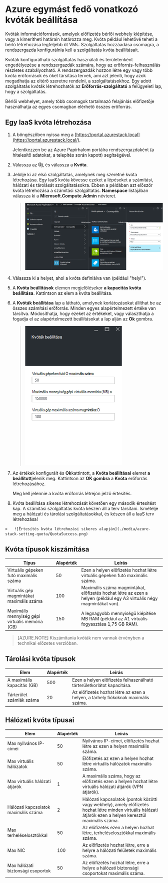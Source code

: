 <properties
    pageTitle="Azure egymást fedő kvóták |} Microsoft Azure"
    description="A rendszergazdák legnagyobb mennyiségű rendelkező erőforrások bérlők való hozzáférés korlátozása kvóták beállítása."
    services="azure-stack"
    documentationCenter=""
    authors="mattmcg"
    manager="byronr"
    editor=""/>

<tags
    ms.service="azure-stack"
    ms.workload="na"
    ms.tgt_pltfrm="na"
    ms.devlang="na"
    ms.topic="get-started-article"
    ms.date="09/26/2016"
    ms.author="mattmcg"/>



# <a name="set-quotas-in-azure-stack"></a>Azure egymást fedő vonatkozó kvóták beállítása

Kvóták információforrások, amelyek előfizetés bérlői webhely kiépítése, vagy a kimerítheti határain határozza meg. Kvóta például lehetővé teheti a bérlő létrehozása legfeljebb öt VMs. Szolgáltatás hozzáadása csomagra, a rendszergazda konfigurálnia kell a szolgáltatás kvóta beállításait.

Kvóták konfigurálható szolgáltatás használati és területenként engedélyezése a rendszergazdák számára, hogy az erőforrás-felhasználás részletes szabályozható. A rendszergazdák hozzon létre egy vagy több kvóta erőforrások és őket társítása tervek, ami azt jelenti, hogy azok megadhatja az eltérő szeretne rendelni, a szolgáltatásokhoz. Egy adott szolgáltatás kvóták létrehozhatók az **Erőforrás-szolgáltató** a felügyeleti lap, hogy a szolgáltatás.

Bérlői webhelyet, amely több csomagok tartalmazó felajánlás előfizetője használhatja az egyes csomagban elérhető összes erőforrás.

## <a name="to-create-an-iaas-quota"></a>Egy IaaS kvóta létrehozása

1.  A böngészőben nyissa meg a [https://portal.azurestack.local](https://portal.azurestack.local/).

    Jelentkezzen be az Azure Papírhalom portálra rendszergazdaként (a hitelesítő adatokat, a telepítés során kapott) segítségével.

2.  Válassza az **Új**, és válassza a **Kvóta**.

3.  Jelölje ki az első szolgáltatás, amelynek meg szeretné kvóta létrehozása. Egy IaaS kvóta kövesse ezeket a lépéseket a számítási, hálózati és tárolását szolgáltatásokra.
Ebben a példában azt először kvóta létrehozása a számítási szolgáltatás. **Namespace** listájában válassza ki a **Microsoft.Compute.Admin** névteret.

    > ![Egy új számítási kvóta létrehozása](./media/azure-stack-setting-quota/NewComputeQuota.PNG)

4.  Válassza ki a helyet, ahol a kvóta definiálva van (például "helyi").

5.  A **Kvóta beállítások** elemen megjelölésekor **a kapacitás kvóta beállítása**. Kattintson az elem a kvóta beállítása.

6.  A **Kvóták beállítása** lap a látható, amelynek korlátozásokat állíthat be az összes számítási erőforrás. Minden egyes alapértelmezett értéke van társítva. Módosíthatja, hogy ezeket az értékeket, vagy választhatja a fogadja el az alapértelmezett beállításokat a lap alján az **Ok** gombra.

    > ![A számítási kvóta beállítása](./media/azure-stack-setting-quota/SetQuotasBladeCompute.PNG)

7.  Az értékek konfigurált és **Ok**kattintott, a **Kvóta beállításai** elemet **a beállított**jelenik meg. Kattintson az **OK gombra** a **Kvóta** erőforrás létrehozásához.

    Meg kell jelennie a kvóta erőforrás létrejön jelző értesítés.

8.   Kvóta beállítása sikeres létrehozását követően egy második értesítést kap. A számítási szolgáltatás kvóta készen áll a terv társítani. Ismételje meg a hálózati és tárolási szolgáltatásokkal, és készen áll a IaaS terv létrehozása!

    >   ![Értesítés kvóta létrehozási sikeres alapján](./media/azure-stack-setting-quota/QuotaSuccess.png)

## <a name="compute-quota-types"></a>Kvóta típusok kiszámítása

|**Típus**                    |**Alapérték**| **Leírás**|
|--------------------------- | ------------------------------------|------------------------------------------------------------------|
|Virtuális gépeken futó maximális száma   |50|Ezen a helyen előfizetés hozhat létre virtuális gépeken futó maximális száma. |
|Virtuális gép magmintákat maximális száma              |100|Maximális száma magmintákat, előfizetés hozhat létre az ezen a helyen (például egy A3 virtuális négy magmintákat van).|
|Maximális mennyiség gépi virtuális memória (GB)         |150|A legnagyobb mennyiségű kiépítése MB RAM (például az A1 virtuális fogyasztása 1,75 GB RAM).|

> [AZURE.NOTE] Kiszámítania kvóták nem vannak érvényben a technikai előzetes verzióban.

## <a name="storage-quota-types"></a>Tárolási kvóta típusok

|**Elem**                           |**Alapérték**   |**Leírás**|
|---------------------------------- |------------------- |-----------------------------------------------------------|
|A maximális kapacitás (GB)              |500                 |Ezen a helyen előfizetés felhasználható tárterületkorlátot kapacitása.|
|Tárterület számlák száma   |20                  |Az előfizetés hozhat létre az ezen a helyen, a tárhely fiókoknak maximális száma.|

## <a name="network-quota-types"></a>Hálózati kvóta típusai

|**Elem**                                                   |**Alapérték**   |**Leírás**|
|----------------------------------------------------------| ------------------- |--------------------------------------------------------------------------------------------------------------------------------------------------------------------|
| Max nyilvános IP-címei                         |50                  |Nyilvános IP-címei, előfizetés hozhat létre az ezen a helyen maximális száma. |
| Max virtuális hálózatok                   |50                  |Előfizetés az ezen a helyen hozhat létre virtuális hálózatok maximális száma. |
| Max virtuális hálózati átjárók           |1                   |A maximális száma, hogy az előfizetés ezen a helyen hozhat létre virtuális hálózati átjárók (VPN átjárók). |
| Hálózati kapcsolatok maximális száma                |2                   |Hálózati kapcsolatok (pontok közötti vagy webhely), amely előfizetés hozhat létre minden virtuális hálózati átjárók ezen a helyen keresztül maximális száma. |
| Max terheléselosztókkal                     |50                  |Az előfizetés ezen a helyen hozhat létre, terheléselosztókkal maximális száma. |
| Max NIC                               |100                 |Az előfizetés hozhat létre, erre a helyre a hálózati felületek maximális száma. |
| Max hálózati biztonsági csoportok            |50                  |Az előfizetés hozhat létre, erre a helyre a hálózati biztonsági csoportokat maximális száma. |
